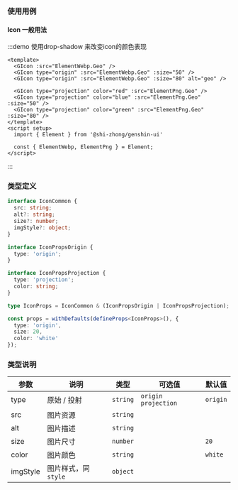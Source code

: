### 使用用例

#### Icon 一般用法

:::demo 使用drop-shadow 来改变icon的颜色表现

```vue
<template>
  <GIcon :src="ElementWebp.Geo" />
  <GIcon type="origin" :src="ElementWebp.Geo" :size="50" />
  <GIcon type="origin" :src="ElementWebp.Geo" :size="80" alt="geo" />

  <GIcon type="projection" color="red" :src="ElementPng.Geo" />
  <GIcon type="projection" color="blue" :src="ElementPng.Geo" :size="50" />
  <GIcon type="projection" color="green" :src="ElementPng.Geo" :size="80" />
</template>
<script setup>
  import { Element } from '@shi-zhong/genshin-ui'
  
  const { ElementWebp, ElementPng } = Element;
</script>
```
:::


### 类型定义


``` ts
interface IconCommon {
  src: string;
  alt?: string;
  size?: number;
  imgStyle?: object;
}

interface IconPropsOrigin {
  type: 'origin';
}

interface IconPropsProjection {
  type: 'projection';
  color: string;
}

type IconProps = IconCommon & (IconPropsOrigin | IconPropsProjection);

const props = withDefaults(defineProps<IconProps>(), {
  type: 'origin',
  size: 20,
  color: 'white'
});
```

### 类型说明

| 参数     | 说明                 | 类型     | 可选值                 | 默认值   |
| -------- | -------------------- | -------- | ---------------------- | -------- |
| type     | 原始 / 投射          | `string` | `origin`  `projection` | `origin` |
| src      | 图片资源             | `string` |                        |          |
| alt      | 图片描述             | `string` |                        |          |
| size     | 图片尺寸             | `number` |                        | `20`     |
| color    | 图片颜色             | `string` |                        | `white`  |
| imgStyle | 图片样式，同 `style` | `object` |                        |          |

